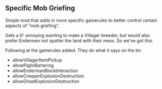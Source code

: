 ## Specific Mob Griefing

Simple mod that adds in more specific gamerules to better control certain aspects of "mob griefing".

Gets a lil' annoying wanting to make a Villager breeder, but would also prefer Endermen not spatter
the land with their mess. So we've got this.

Following at the gamerules added. They do what it says on the tin:
* allowVillagerItemPickup
* allowPiglinBartering
* allowEndermanBlockInteraction
* allowCreeperExplosionDestruction
* allowGhastExplosionDestruction